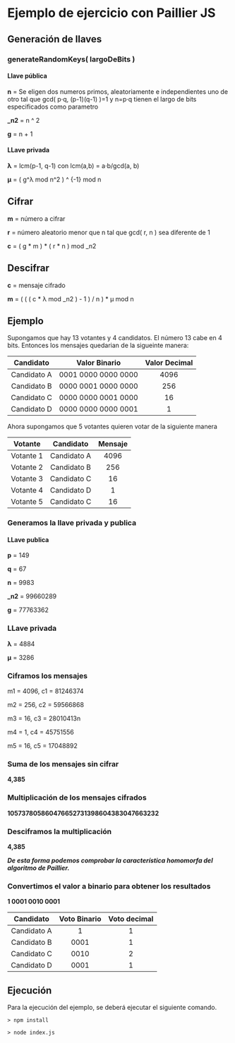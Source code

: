 # Ejemplo de ejercicio con Paillier JS

## Generación de llaves

### generateRandomKeys( largoDeBits )

#### Llave pública

<b>n</b> = Se eligen dos numeros primos, aleatoriamente e independientes uno de otro tal que gcd( p·q, (p-1)(q-1) )=1 y n=p·q tienen el largo de bits especificados como parametro

<b>_n2</b> = n ^ 2

<b>g</b> = n + 1

#### LLave privada

<b>λ</b> = lcm(p-1, q-1) con lcm(a,b) = a·b/gcd(a, b)

<b>μ</b> = ( g^λ mod n^2  ) ^ {-1} mod n

## Cifrar

<b>m</b> = número a cifrar

<b>r</b> = número aleatorio menor que n tal que gcd( r, n ) sea diferente de 1

<b>c</b> =  ( g * m ) * ( r * n ) mod _n2

## Descifrar

<b>c</b> = mensaje cifrado

<b>m</b> = ( ( ( c * λ mod _n2 ) - 1 ) / n ) * μ mod n

## Ejemplo

Supongamos que hay 13 votantes y 4 candidatos. El número 13 cabe en 4 bits.
Entonces los mensajes quedarian de la sigueinte manera:

| Candidato | Valor Binario   | Valor Decimal |
| :--------: | :-----------: | :-----------: |
| Candidato A   | 0001 0000 0000 0000  | 4096   |
| Candidato B   | 0000 0001 0000 0000  | 256   |
| Candidato C   | 0000 0000 0001 0000  | 16   |
| Candidato D   | 0000 0000 0000 0001  | 1   |

Ahora supongamos que 5 votantes quieren votar de la siguiente manera

| Votante | Candidato   | Mensaje |
| :--------: | :-----------: | :-----------: |
| Votante 1   | Candidato A  | 4096   |
| Votante 2   | Candidato B  | 256   |
| Votante 3   | Candidato C  | 16   |
| Votante 4   | Candidato D  | 1   |
| Votante 5   | Candidato C  | 16   |

### Generamos la llave privada y publica

#### LLave publica

<b>p</b> = 149

<b>q</b> = 67

<b>n</b> = 9983 

<b>_n2</b> = 99660289

<b>g</b> = 77763362


### LLave privada

<b>λ</b> = 4884

<b>μ</b> = 3286

### Ciframos los mensajes

m1 = 4096,
c1 = 81246374

m2 = 256,
c2 = 59566868

m3 = 16,
c3 = 28010413n

m4 = 1,
c4 = 45751556

m5 = 16,
c5 = 17048892

### Suma de los mensajes sin cifrar

<b>4,385</b>

### Multiplicación de los mensajes cifrados

<b>105737805860476652731398604383047663232</b>

### Desciframos la multiplicación

<b>4,385</b>

___De esta forma podemos comprobar la característica homomorfa del algoritmo de Paillier.___

### Convertimos el valor a binario para obtener los resultados

<b>1 0001 0010 0001</b>

| Candidato | Voto Binario | Voto decimal  | 
| :--------: | :-----------: | :-----------: |
| Candidato A | 1  | 1  |
| Candidato B |  0001 | 1  |
| Candidato C |  0010 | 2  |
| Candidato D |  0001 | 1  |


## Ejecución

Para la ejecución del ejemplo, se deberá ejecutar el siguiente comando.

```console	
> npm install

> node index.js
```
